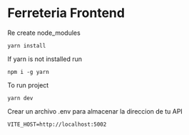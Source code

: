 # Ferreteria Frontend

Re create node_modules

```
yarn install
```

If yarn is not installed run

```
npm i -g yarn
```

To run project

```
yarn dev
```

Crear un archivo .env para almacenar la direccion de tu API

```
VITE_HOST=http://localhost:5002
```

